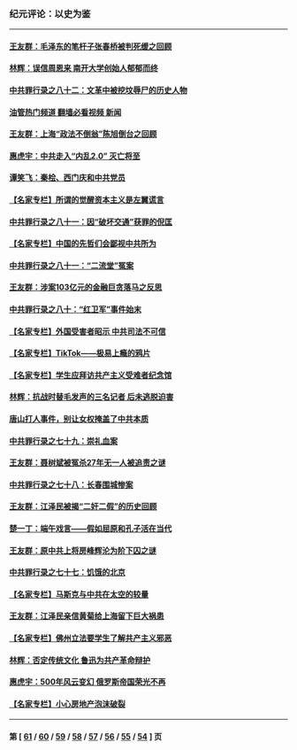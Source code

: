 ### 纪元评论：以史为鉴
---
#### [王友群：毛泽东的笔杆子张春桥被判死缓之回顾](../../pages/nsc1028/n13787500.md?07240330) 
#### [林辉：误信周恩来 南开大学创始人郁郁而终](../../pages/nsc1028/n13786021.md?07240330) 
#### [中共罪行录之八十二：文革中被挖坟辱尸的历史人物](../../pages/nsc1028/n13785139.md?07240330) 
#### [油管热门频道 翻墙必看视频 新闻](ok?07240330)
#### [王友群：上海“政法不倒翁”陈旭倒台之回顾](../../pages/nsc1028/n13778787.md?07240330) 
#### [惠虎宇：中共走入“内乱2.0” 灭亡将至](../../pages/nsc1028/n13778194.md?07240330) 
#### [谭笑飞：秦桧、西门庆和中共党员](../../pages/nsc1028/n13778191.md?07240330) 
#### [【名家专栏】所谓的觉醒资本主义是左翼谎言](../../pages/nsc1028/n13777457.md?07240330) 
#### [中共罪行录之八十一：因“破坏交通”获罪的倪匡](../../pages/nsc1028/n13777594.md?07240330) 
#### [【名家专栏】中国的先哲们会鄙视中共所为](../../pages/nsc1028/n13772913.md?07240330) 
#### [中共罪行录之八十一：“二流堂”冤案](../../pages/nsc1028/n13772788.md?07240330) 
#### [王友群：涉案103亿元的金融巨贪落马之反思](../../pages/nsc1028/n13772297.md?07240330) 
#### [中共罪行录之八十：“红卫军”事件始末](../../pages/nsc1028/n13769101.md?07240330) 
#### [【名家专栏】外国受害者昭示 中共司法不可信](../../pages/nsc1028/n13767326.md?07240330) 
#### [【名家专栏】TikTok——极易上瘾的鸦片](../../pages/nsc1028/n13766769.md?07240330) 
#### [【名家专栏】学生应拜访共产主义受难者纪念馆](../../pages/nsc1028/n13762812.md?07240330) 
#### [林辉：抗战时替毛发声的三名记者 后未逃脱迫害](../../pages/nsc1028/n13761727.md?07240330) 
#### [唐山打人事件，别让女权掩盖了中共本质](../../pages/nsc1028/n13757588.md?07240330) 
#### [中共罪行录之七十九：崇礼血案](../../pages/nsc1028/n13757521.md?07240330) 
#### [王友群：聂树斌被冤杀27年无一人被追责之谜](../../pages/nsc1028/n13757410.md?07240330) 
#### [中共罪行录之七十八：长春围城惨案](../../pages/nsc1028/n13753340.md?07240330) 
#### [王友群：江泽民被揭“二奸二假”的历史回顾](../../pages/nsc1028/n13752541.md?07240330) 
#### [楚一丁：端午戏言——假如屈原和孔子活在当代](../../pages/nsc1028/n13751814.md?07240330) 
#### [王友群：原中共上将房峰辉沦为阶下囚之谜](../../pages/nsc1028/n13746271.md?07240330) 
#### [中共罪行录之七十七：饥饿的北京](../../pages/nsc1028/n13742533.md?07240330) 
#### [【名家专栏】马斯克与中共在太空的较量](../../pages/nsc1028/n13741595.md?07240330) 
#### [王友群：江泽民亲信黄菊给上海留下巨大祸患](../../pages/nsc1028/n13738097.md?07240330) 
#### [【名家专栏】佛州立法要学生了解共产主义邪恶](../../pages/nsc1028/n13739214.md?07240330) 
#### [林辉：否定传统文化 鲁迅为共产革命辩护](../../pages/nsc1028/n13738481.md?07240330) 
#### [惠虎宇：500年风云变幻 俄罗斯帝国荣光不再](../../pages/nsc1028/n13738652.md?07240330) 
#### [【名家专栏】小心房地产泡沫破裂](../../pages/nsc1028/n13736895.md?07240330) 

---
#### 第 [ [61](./61.md?07240330) / [60](./60.md?07240330) / [59](./59.md?07240330) / [58](./58.md?07240330) / [57](./57.md?07240330) / [56](./56.md?07240330) / [55](./55.md?07240330) / [54](./54.md?07240330) ] 页
